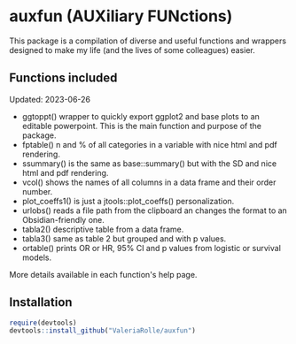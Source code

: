 # auxfun (AUXiliary FUNctions)
This package is a compilation of diverse and useful functions and wrappers designed to make my life (and the lives of some colleagues) easier.

## Functions included 
Updated: 2023-06-26


* ggtoppt() wrapper to quickly export ggplot2 and base plots to an editable powerpoint. This is the main function and purpose of the package.
* fptable() n and % of all categories in a variable with nice html and pdf rendering.
* ssummary() is the same as base::summary() but with the SD and nice html and pdf rendering.
* vcol() shows the names of all columns in a data frame and their order number.
* plot_coeffs1() is just a jtools::plot_coeffs() personalization.
* urlobs() reads a file path from the clipboard an changes the format to an Obsidian-friendly one.
* tabla2() descriptive table from a data frame.
* tabla3() same as table 2 but grouped and with p values.
* ortable() prints OR or HR, 95% CI and p values from logistic or survival models.

More details available in each function's help page.

## Installation

```r
require(devtools)
devtools::install_github("ValeriaRolle/auxfun")
```

